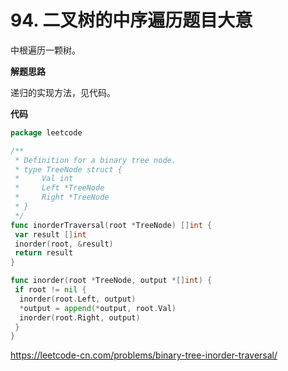 # 94. 二叉树的中序遍历**题目大意**  

中根遍历一颗树。

**解题思路**  

递归的实现方法，见代码。

**代码**  

```go
package leetcode

/**
 * Definition for a binary tree node.
 * type TreeNode struct {
 *     Val int
 *     Left *TreeNode
 *     Right *TreeNode
 * }
 */
func inorderTraversal(root *TreeNode) []int {
 var result []int
 inorder(root, &result)
 return result
}

func inorder(root *TreeNode, output *[]int) {
 if root != nil {
  inorder(root.Left, output)
  *output = append(*output, root.Val)
  inorder(root.Right, output)
 }
}
```

https://leetcode-cn.com/problems/binary-tree-inorder-traversal/